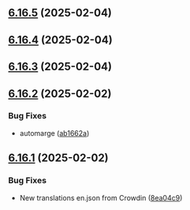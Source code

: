 ## [6.16.5](https://github.com/allnnde/pf2e-esp-translation/compare/v6.16.4...v6.16.5) (2025-02-04)



## [6.16.4](https://github.com/allnnde/pf2e-esp-translation/compare/v6.16.3...v6.16.4) (2025-02-04)



## [6.16.3](https://github.com/allnnde/pf2e-esp-translation/compare/v6.16.2...v6.16.3) (2025-02-04)



## [6.16.2](https://github.com/allnnde/pf2e-esp-translation/compare/v6.16.1...v6.16.2) (2025-02-02)


### Bug Fixes

* automarge ([ab1662a](https://github.com/allnnde/pf2e-esp-translation/commit/ab1662addc47c645c03cc2626993e7b058d70c1e))



## [6.16.1](https://github.com/allnnde/pf2e-esp-translation/compare/v6.16.0...v6.16.1) (2025-02-02)


### Bug Fixes

* New translations en.json from Crowdin ([8ea04c9](https://github.com/allnnde/pf2e-esp-translation/commit/8ea04c9c11890dc2df9c37bfe833d541812df1e9))



